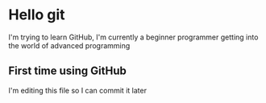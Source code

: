 # Hello git

I'm trying to learn GitHub, I'm currently a beginner programmer getting into the world of advanced programming


## First time using GitHub

I'm editing this file so I can commit it later
